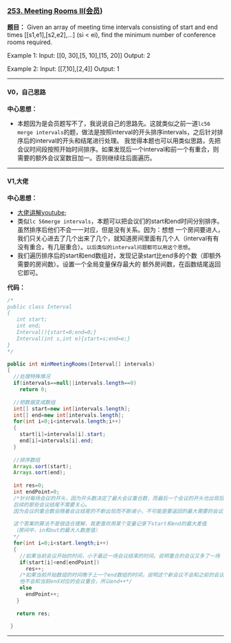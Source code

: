 ### [253. Meeting Rooms II(会员)](https://leetcode.com/problems/meeting-rooms-ii/)

**题目：**
Given an array of meeting time intervals consisting of start and end times [[s1,e1],[s2,e2],...] (si < ei), find the minimum number of conference rooms required.

Example 1:
Input: [[0, 30],[5, 10],[15, 20]]
Output: 2

Example 2:
Input: [[7,10],[2,4]]
Output: 1

---

#### V0，自己思路
**中心思想：**
- 本题因为是会员题写不了，我说说自己的思路先。这就类似之前一道`lc56 merge intervals`的题，做法是按照interval的开头排序intervals，之后针对排序后的interval的开头和结尾进行处理。
我觉得本题也可以用类似思路，先把会议时间段按照开始时间排序。如果发现后一个interval和前一个有重合，则需要的额外会议室数目加一。否则继续往后面遍历。

---

#### V1,大佬

**中心思想：**
- [大佬讲解youtube](https://www.youtube.com/watch?v=0roQnDBC27o);
- 类似`lc 56merge intervals`，本题可以把会议们的start和end时间分别排序。虽然排序后他们不会一一对应，但是没有关系。因为：想想
一个房间要进人，我们只关心进去了几个出来了几个，就知道房间里面有几个人（interval有有没有重合，有几层重合）。`以后类似的interval问题都可以用这个思想`。
- 我们遍历排序后的start和end数组对，发现记录start比end多的个数（即额外需要的房间数）。设置一个全局变量保存最大的
额外房间数，在函数结尾返回它即可。

**代码：**
```java
/*
public class Interval
{
   int start;
   int end;
   Interval(){start=0;end=0;}
   Interval(int s,int e){start=s;end=e;}
}
*/

public int minMeetingRooms(Interval[] intervals)
{
  //处理特殊情况
  if(intervals==null||intervals.length==0)
    return 0;
  
  //把数据变成数组
  int[] start=new int[intervals.length];
  int[] end=new int[intervals.length];
  for(int i=0;i<intervals.length;i++)
  {
    start[i]=intervals[i].start;
    end[i]=intervals[i].end;
  }
  
  //排序数组
  Arrays.sort(start);
  Arrays.sort(end);
  
  int res=0;
  int endPoint=0;
  /*针对每场会议的开头，因为开头数决定了最大会议重合数，而最后一个会议的开头也出现后，
  后续的那些会议结尾不需要关心。
  因为会议的重合数会随着会议结尾的不断出现而不断减小，不可能是要返回的最大需要的会议室数目
  
  这个答案的算法不是很适合理解，我更喜欢用某个变量记录下start和end的最大差值
  （房间中，in和out的最大人数差值）
  */
  for(int i=0;i<start.length;i++)
  {
    //如果当前会议开始的时间，小于最近一场会议结束的时间。说明重合的会议又多了一场
    if(start[i]<end[endPoint])
      res++;
    /*如果当前开始数组的时间晚于上一个end数组的时间，说明这个新会议不会和之前的会议室重复，
    他不会和当前end对应的会议重合，所以end++*/
    else 
      endPoint++;
   }
   
   return res;
   
 }
```
---
